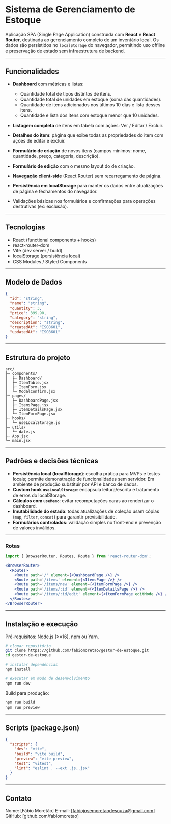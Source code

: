 # Sistema de Gerenciamento de Estoque

Aplicação SPA (Single Page Application) construída com **React** e **React Router**, destinada ao gerenciamento completo de um inventário local. Os dados são persistidos no `localStorage` do navegador, permitindo uso offline e preservação de estado sem infraestrutura de backend.

---

## Funcionalidades

* **Dashboard** com métricas e listas:

  * Quantidade total de tipos distintos de itens.
  * Quantidade total de unidades em estoque (soma das quantidades).
  * Quantidade de itens adicionados nos últimos 10 dias e lista desses itens.
  * Quantidade e lista dos itens com estoque menor que 10 unidades.
* **Listagem completa** de itens em tabela com ações: Ver / Editar / Excluir.
* **Detalhes do item**: página que exibe todas as propriedades do item com ações de editar e excluir.
* **Formulário de criação** de novos itens (campos mínimos: nome, quantidade, preço, categoria, descrição).
* **Formulário de edição** com o mesmo layout do de criação.
* **Navegação client-side** (React Router) sem recarregamento de página.
* **Persistência em localStorage** para manter os dados entre atualizações de página e fechamentos do navegador.
* Validações básicas nos formulários e confirmações para operações destrutivas (ex: exclusão).

---

## Tecnologias

* React (functional components + hooks)
* react-router-dom
* Vite (dev server / build)
* localStorage (persistência local)
* CSS Modules / Styled Components 

---

## Modelo de Dados

```json
{
  "id": "string",            
  "name": "string",
  "quantity": 3,           
  "price": 399.90,          
  "category": "string",
  "description": "string",
  "createdAt": "ISO8601",
  "updatedAt": "ISO8601"
}
```

---

## Estrutura do projeto

```
src/
├─ components/
│  ├─ Dashboard/
│  ├─ ItemTable.jsx
│  ├─ ItemForm.jsx
│  └─ ModalConfirm.jsx
├─ pages/
│  ├─ DashboardPage.jsx
│  ├─ ItemsPage.jsx
│  ├─ ItemDetailsPage.jsx
│  └─ ItemFormPage.jsx
├─ hooks/
│  └─ useLocalStorage.js
├─ utils/
│  └─ date.js
├─ App.jsx
└─ main.jsx
```

---

## Padrões e decisões técnicas

* **Persistência local (localStorage)**: escolha prática para MVPs e testes locais; permite demonstração de funcionalidades sem servidor. Em ambiente de produção substituir por API e banco de dados.
* **Custom hook `useLocalStorage`**: encapsula leitura/escrita e tratamento de erros do localStorage.
* **Cálculos com `useMemo`**: evitar recomputações caras ao renderizar o dashboard.
* **Imutabilidade do estado**: todas atualizações de coleção usam cópias (`map`, `filter`, `concat`) para garantir previsibilidade.
* **Formulários controlados**: validação simples no front-end e prevenção de valores inválidos.

---

### Rotas

```jsx
import { BrowserRouter, Routes, Route } from 'react-router-dom';

<BrowserRouter>
  <Routes>
    <Route path='/' element={<DashboardPage />} />
    <Route path='/items' element={<ItemsPage />} />
    <Route path='/items/new' element={<ItemFormPage />} />
    <Route path='/items/:id' element={<ItemDetailsPage />} />
    <Route path='/items/:id/edit' element={<ItemFormPage editMode />} />
  </Routes>
</BrowserRouter>
```

---

## Instalação e execução

Pré-requisitos: Node.js (>=16), npm ou Yarn.

```bash
# clonar repositório
git clone https://github.com/fabiomoretao/gestor-de-estoque.git
cd gestor-de-estoque

# instalar dependências
npm install

# executar em modo de desenvolvimento
npm run dev

```

Build para produção:

```bash
npm run build
npm run preview
```

---

## Scripts (package.json)

```json
{
  "scripts": {
    "dev": "vite",
    "build": "vite build",
    "preview": "vite preview",
    "test": "vitest",
    "lint": "eslint . --ext .js,.jsx"
  }
}
```

---

## Contato

Nome: \[Fábio Moretão]
E-mail: \[[fabiojosemoretaodesouza@gmail.com](mailto:fabiojosemoretaodesouza@gmail.com)]
GitHub: \[github.com/fabiomoretao]
